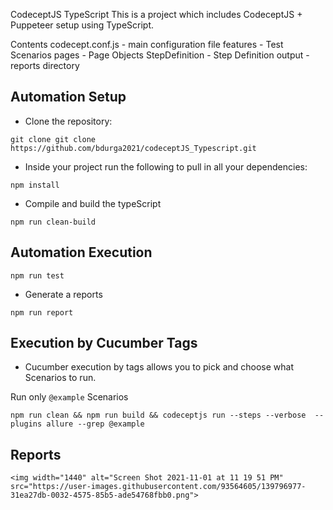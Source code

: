 CodeceptJS TypeScript 
This is a project which includes CodeceptJS + Puppeteer setup using TypeScript.

Contents
codecept.conf.js - main configuration file
features - Test Scenarios
pages - Page Objects
StepDefinition - Step Definition
output - reports directory

## Automation Setup

- Clone the repository:

```
git clone git clone https://github.com/bdurga2021/codeceptJS_Typescript.git
```
- Inside your project run the following to pull in all your dependencies:

```
npm install
```

- Compile and build the typeScript

```
npm run clean-build
```

## Automation Execution

```
npm run test
```

- Generate a reports

```
npm run report
```

## Execution by Cucumber Tags

- Cucumber execution by tags allows you to pick and choose what Scenarios to run.

Run only `@example` Scenarios

```
npm run clean && npm run build && codeceptjs run --steps --verbose  --plugins allure --grep @example

```
## Reports
```
<img width="1440" alt="Screen Shot 2021-11-01 at 11 19 51 PM" src="https://user-images.githubusercontent.com/93564605/139796977-31ea27db-0032-4575-85b5-ade54768fbb0.png">

```
